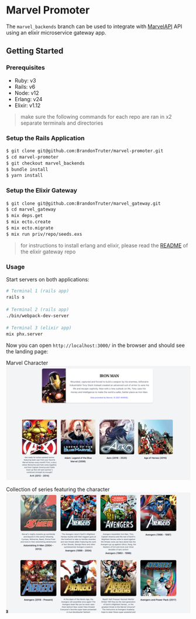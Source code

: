 # Marvel Promoter

The `marvel_backends` branch can be used to integrate with [MarvelAPI](http://developer.marvel.com/docs) API using an elixir microservice gateway app.

## Getting Started

### Prerequisites

* Ruby: v3
* Rails: v6  
* Node: v12
* Erlang: v24
* Elixir: v1.12

> make sure the following commands for each repo are ran in x2 separate terminals and directories

### Setup the Rails Application

~~~bash
$ git clone git@github.com:BrandonTruter/marvel-promoter.git
$ cd marvel-promoter
$ git checkout marvel_backends
$ bundle install
$ yarn install
~~~


### Setup the Elixir Gateway

~~~bash
$ git clone git@github.com:BrandonTruter/marvel_gateway.git
$ cd marvel_gateway
$ mix deps.get
$ mix ecto.create
$ mix ecto.migrate
$ mix run priv/repo/seeds.exs
~~~

> for instructions to install erlang and elixir, please read the [README](http://developer.marvel.com/docs) of the elixir gateway repo


### Usage

Start servers on both applications:


  ```sh
  # Terminal 1 (rails app)
  rails s

  # Terminal 2 (rails app)
  ./bin/webpack-dev-server

  # Terminal 3 (elixir app)
  mix phx.server
  ```

Now you can open `http://localhost:3000/` in the browser and should see the landing page:

Marvel Character
![landing_page](readme_images/marvel_character.png)

Collection of series featuring the character
![landing_page](readme_images/series_collections.png)
